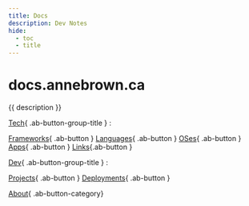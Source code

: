 ```yaml
---
title: Docs
description: Dev Notes
hide:
  - toc
  - title
---
```




<h1 id="ab-home-title"> docs.annebrown.ca</h1>

{{ description }}

<div class="ab-buttons grid" markdown> 

  [Tech](tech/){ .ab-button-group-title } :

  [Frameworks](tech/frameworks/){ .ab-button }
  [Languages](tech/langs/){ .ab-button }
  [OSes](tech/oses/){ .ab-button }
  [Apps](tech/apps/){ .ab-button }
  [Links](tech/links/){.ab-button }

</div>
<div class="ab-buttons grid" markdown> 

  [Dev](dev/){ .ab-button-group-title } :

  [Projects](dev/projects/){ .ab-button }
  [Deployments](dev/deploy/){ .ab-button }

</div>
<div class="ab-buttons grid" markdown> 

  [About](about/){ .ab-button-category}

</div>